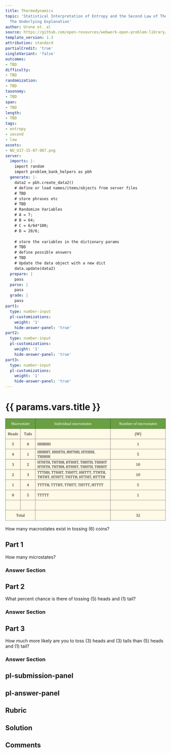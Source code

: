 ```yaml
---
title: Thermodynamics
topic: 'Statistical Interpretation of Entropy and the Second Law of Thermodynamics:
  The Underlying Explanation'
author: Urone et. al
source: https://github.com/open-resources/webwork-open-problem-library/tree/master/Contrib/BrockPhysics/College_Physics_Urone/15.Thermodynamics/Statistical_Interpretation_of_Entropy_and_the_Second_Law_of_Thermodynamics_The_Underlying_Explanation/NU_U17-15-07-007.pg
template_version: 1.3
attribution: standard
partialCredit: 'true'
singleVariant: 'false'
outcomes:
- TBD
difficulty:
- TBD
randomization:
- TBD
taxonomy:
- TBD
span:
- TBD
length:
- TBD
tags:
- entropy
- second
- law
assets:
- NU_U17-15-07-007.png
server:
  imports: |-
    import random
    import problem_bank_helpers as pbh
  generate: |-
    data2 = pbh.create_data2()
    # define or load names/items/objects from server files
    # TBD
    # store phrases etc
    # TBD
    # Randomize Variables
    # A = 7;
    # B = 64;
    # C = 6/64*100;
    # D = 20/6;

    # store the variables in the dictionary params
    # TBD
    # define possible answers
    # TBD
    # Update the data object with a new dict
    data.update(data2)
  prepare: |
    pass
  parse: |
    pass
  grade: |
    pass
part1:
  type: number-input
  pl-customizations:
    weight: '1'
    hide-answer-panel: 'true'
part2:
  type: number-input
  pl-customizations:
    weight: '1'
    hide-answer-panel: 'true'
part3:
  type: number-input
  pl-customizations:
    weight: '1'
    hide-answer-panel: 'true'
---
```


# {{ params.vars.title }} 

![Microstates Table](NU_U17-15-07-007.png)

How many macrostates exist in tossing (6) coins?

## Part 1 
How many microstates? 


 ### Answer Section

## Part 2 
What percent chance is there of tossing (5) heads and (1) tail? 


 ### Answer Section

## Part 3 
How much more likely are you to toss (3) heads and (3) tails than (5) heads and (1) tail? 


 ### Answer Section


## pl-submission-panel 


## pl-answer-panel 


## Rubric 


## Solution 


## Comments 


